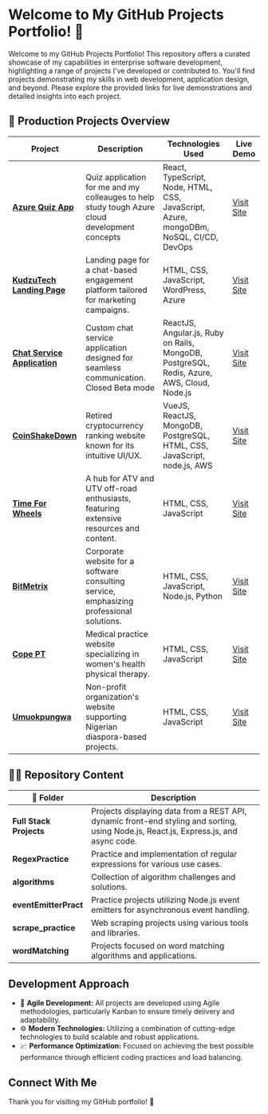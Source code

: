 # Welcome to My GitHub Projects Portfolio! 🌟

Welcome to my GitHub Projects Portfolio! This repository offers a curated showcase of my capabilities in enterprise software development, highlighting a range of projects I've developed or contributed to. You'll find projects demonstrating my skills in web development, application design, and beyond. Please explore the provided links for live demonstrations and detailed insights into each project.

## 🚀 Production Projects Overview

| Project | Description | Technologies Used | Live Demo |
|---------|-------------|-------------------|-----------|
| **[Azure Quiz App](https://polite-water-0efd7e10f.5.azurestaticapps.net/)** | Quiz application for me and my colleauges to help study tough Azure cloud development concepts | React, TypeScript, Node, HTML, CSS, JavaScript, Azure, mongoDBm, NoSQL, CI/CD, DevOps | [Visit Site](https://polite-water-0efd7e10f.5.azurestaticapps.net/) |
| **[KudzuTech Landing Page](https://kudzutech.com/)** | Landing page for a chat-based engagement platform tailored for marketing campaigns. | HTML, CSS, JavaScript, WordPress, Azure | [Visit Site](https://kudzutech.com/) |
| **[Chat Service Application](https://chatservice.kudzutech.com/app/login)** | Custom chat service application designed for seamless communication. Closed Beta mode | ReactJS, Angular.js, Ruby on Rails, MongoDB, PostgreSQL, Redis, Azure, AWS, Cloud, Node.js | [Visit Site](https://chatservice.kudzutech.com/app/login) |
| **[CoinShakeDown](https://www.producthunt.com/products/coinshakedown)** | Retired cryptocurrency ranking website known for its intuitive UI/UX. | VueJS, ReactJS, MongoDB, PostgreSQL, HTML, CSS, JavaScript, node.js, AWS | [Visit Site](https://www.producthunt.com/products/coinshakedown) |
| **[Time For Wheels](https://www.timeforwheels.com/)** | A hub for ATV and UTV off-road enthusiasts, featuring extensive resources and content. | HTML, CSS, JavaScript | [Visit Site](https://www.timeforwheels.com/) |
| **[BitMetrix](https://bitmetrix.io/)** | Corporate website for a software consulting service, emphasizing professional solutions. | HTML, CSS, JavaScript, Node.js, Python | [Visit Site](https://bitmetrix.io/) |
| **[Cope PT](https://www.copept.com/)** | Medical practice website specializing in women's health physical therapy. | HTML, CSS, JavaScript | [Visit Site](https://www.copept.com/) |
| **[Umuokpungwa](https://umuokpungwa.org/)** | Non-profit organization's website supporting Nigerian diaspora-based projects. | HTML, CSS, JavaScript | [Visit Site](https://umuokpungwa.org/) |


## 👨‍💻 Repository Content

| 📂 Folder | Description |
|-----------|-------------|
| **Full Stack Projects** | Projects displaying data from a REST API, dynamic front-end styling and sorting, using Node.js, React.js, Express.js, and async code. |
| **RegexPractice** | Practice and implementation of regular expressions for various use cases. |
| **algorithms** | Collection of algorithm challenges and solutions. |
| **eventEmitterPract** | Practice projects utilizing Node.js event emitters for asynchronous event handling. |
| **scrape_practice** | Web scraping projects using various tools and libraries. |
| **wordMatching** | Projects focused on word matching algorithms and applications. |





## Development Approach

- 🔄 **Agile Development:** All projects are developed using Agile methodologies, particularly Kanban to ensure timely delivery and adaptability.
- ⚙️ **Modern Technologies:** Utilizing a combination of cutting-edge technologies to build scalable and robust applications.
- 📈 **Performance Optimization:** Focused on achieving the best possible performance through efficient coding practices and load balancing.

## Connect With Me


Thank you for visiting my GitHub portfolio! 🚀
